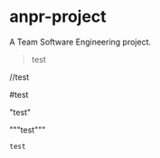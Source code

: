 # anpr-project
A Team Software Engineering project. 

>test 


//test

#test


"test"

"""test"""

`test`